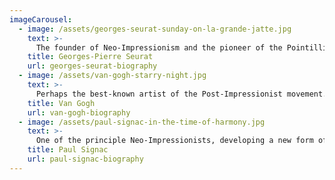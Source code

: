 ```yaml
---
imageCarousel:
  - image: /assets/georges-seurat-sunday-on-la-grande-jatte.jpg
    text: >-
      The founder of Neo-Impressionism and the pioneer of the Pointillist technique...
    title: Georges-Pierre Seurat
    url: georges-seurat-biography
  - image: /assets/van-gogh-starry-night.jpg
    text: >-
      Perhaps the best-known artist of the Post-Impressionist movement...
    title: Van Gogh
    url: van-gogh-biography
  - image: /assets/paul-signac-in-the-time-of-harmony.jpg
    text: >-
      One of the principle Neo-Impressionists, developing a new form of expression...
    title: Paul Signac
    url: paul-signac-biography
---
```

